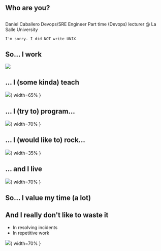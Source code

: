 #

## Who are you?

##

Daniel Caballero
Devops/SRE Engineer
Part time (Devops) lecturer @ La Salle University

`I'm sorry. I did NOT write UNIX`

## So... I work

![](daniWorks.jpg)

## ... I (some kinda) teach

![](daniTeaches.jpg){ width=65% }

## ... I (try to) program...

![](daniPrograms.jpg){ width=70% }

## ... I (would like to) rock...

![](daniRocks.jpg){ width=35% }

## ... and I live

![](daniHasFamily.jpg){ width=70% }

## So... I value my time (a lot)

## And I really don't like to waste it

* In resolving incidents
* In repetitive work

![](Working-under-water-meme.jpg){ width=70% }

